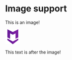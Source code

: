 # Image support

This is an image!

![alt text](https://github.com/adam-p/markdown-here/raw/master/src/common/images/icon48.png)

This text is after the image!
